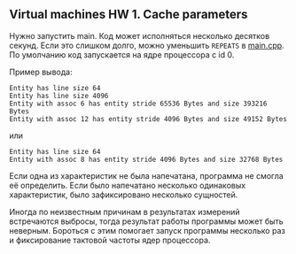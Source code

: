 ## Virtual machines HW 1. Cache parameters

Нужно запустить main. Код может исполняться несколько десятков секунд. Если это слишком долго, можно уменьшить `REPEATS` 
в [main.cpp](main.cpp). По умолчанию код запускается на ядре процессора с id 0.

Пример вывода:
```
Entity has line size 64
Entity has line size 4096
Entity with assoc 6 has entity stride 65536 Bytes and size 393216 Bytes
Entity with assoc 12 has entity stride 4096 Bytes and size 49152 Bytes
```
или
```
Entity has line size 64
Entity with assoc 8 has entity stride 4096 Bytes and size 32768 Bytes
```

Если одна из характеристик не была напечатана, программа не смогла её определить. 
Если было напечатано несколько одинаковых характеристик, было зафиксировано несколько сущностей.

Иногда по неизвестным причинам в результатах измерений встречаются выбросы, тогда результат работы программы может быть неверным.
Бороться с этим помогает запуск программы несколько раз и фиксирование тактовой частоты ядер процессора.
